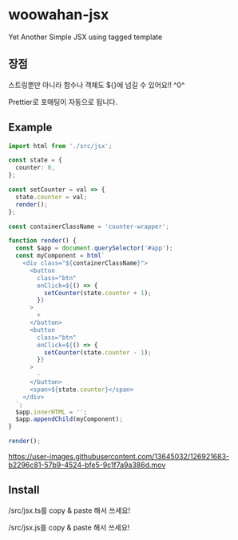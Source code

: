 # woowahan-jsx

Yet Another Simple JSX using tagged template

## 장점

스트링뿐만 아니라 함수나 객체도 ${}에 넘길 수 있어요!! ^0^

Prettier로 포매팅이 자동으로 됩니다.

## Example

```ts
import html from './src/jsx';

const state = {
  counter: 0,
};

const setCounter = val => {
  state.counter = val;
  render();
};

const containerClassName = 'counter-wrapper';

function render() {
  const $app = document.querySelector('#app');
  const myComponent = html`
    <div class="${containerClassName}">
      <button
        class="btn"
        onClick=${() => {
          setCounter(state.counter + 1);
        }}
      >
        +
      </button>
      <button
        class="btn"
        onClick=${() => {
          setCounter(state.counter - 1);
        }}
      >
        -
      </button>
      <span>${state.counter}</span>
    </div>
  `;
  $app.innerHTML = '';
  $app.appendChild(myComponent);
}

render();
```

https://user-images.githubusercontent.com/13645032/126921683-b2296c81-57b9-4524-bfe5-9c1f7a9a386d.mov

## Install

/src/jsx.ts를 copy & paste 해서 쓰세요!

/src/jsx.js를 copy & paste 해서 쓰세요!
